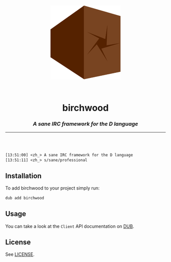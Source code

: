 <p align="center">
<img src="logo.png" width=220>
</p>

<br>

<h1 align="center">birchwood</h1>

<h3 align="center"><i><b>A sane IRC framework for the D language</i></b></h3>

---

<br>
<br>

```
[13:51:00] <zh_> A sane IRC framework for the D language
[13:51:11] <zh_> s/sane/professional
```

## Installation

To add birchwood to your project simply run:

```bash
dub add birchwood
```

## Usage

You can take a look at the `Client` API documentation on [DUB](https://birchwood.dpldocs.info/v0.0.7/birchwood.client.Client.html).

## License

See [LICENSE](LICENSE).
